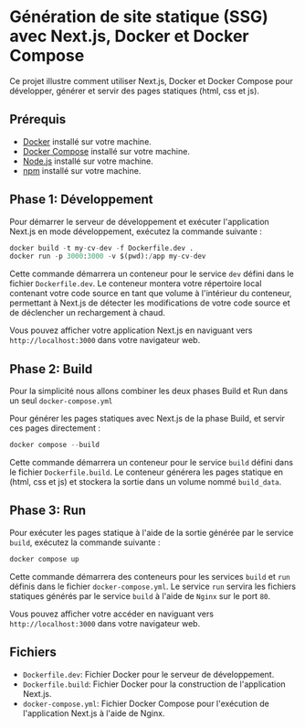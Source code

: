 # Génération de site statique (SSG) avec Next.js, Docker et Docker Compose

Ce projet illustre comment utiliser Next.js, Docker et Docker Compose pour développer, générer  et servir des pages statiques (html, css et js).

## Prérequis

* [Docker](https://docs.docker.com/get-docker/) installé sur votre machine.
* [Docker Compose](https://docs.docker.com/compose/install/) installé sur votre machine.
* [Node.js](https://nodejs.org/) installé sur votre machine.
* [npm](https://www.npmjs.com/) installé sur votre machine.

## Phase 1: Développement

Pour démarrer le serveur de développement et exécuter l'application Next.js en mode développement, exécutez la commande suivante :

```python
docker build -t my-cv-dev -f Dockerfile.dev .
docker run -p 3000:3000 -v $(pwd):/app my-cv-dev
```



Cette commande démarrera un conteneur pour le service `dev` défini dans le fichier `Dockerfile.dev`. Le conteneur montera votre répertoire local contenant votre code source en tant que volume à l'intérieur du conteneur, permettant à Next.js de détecter les modifications de votre code source et de déclencher un rechargement à chaud.

Vous pouvez afficher votre application Next.js en naviguant vers `http://localhost:3000` dans votre navigateur web.

## Phase 2: Build

Pour la simplicité nous allons combiner les deux phases Build et Run dans un seul `docker-compose.yml`

Pour générer les pages statiques avec Next.js de la phase Build, et servir ces pages directement :

```python
docker compose --build
```

Cette commande démarrera un conteneur pour le service `build` défini dans le fichier `Dockerfile.build`. Le conteneur générera les pages statique en (html, css et js) et stockera la sortie dans un volume nommé `build_data`.

## Phase 3: Run

Pour exécuter les pages statique à l'aide de la sortie générée par le service `build`, exécutez la commande suivante :

```python
docker compose up
```

Cette commande démarrera des conteneurs pour les services `build` et `run` définis dans le fichier `docker-compose.yml`. Le service `run` servira les fichiers statiques générés par le service `build` à l'aide de `Nginx` sur le port `80`.

Vous pouvez afficher votre accéder en naviguant vers `http://localhost:3000` dans votre navigateur web.

## Fichiers

* `Dockerfile.dev`: Fichier Docker pour le serveur de développement.
* `Dockerfile.build`: Fichier Docker pour la construction de l'application Next.js.
* `docker-compose.yml`: Fichier Docker Compose pour l'exécution de l'application Next.js à l'aide de Nginx.
